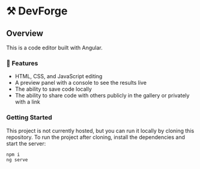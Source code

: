 # ⚒ DevForge

## Overview

This is a code editor built with Angular.

### 🚀 Features

- HTML, CSS, and JavaScript editing
- A preview panel with a console to see the results live
- The ability to save code locally
- The ability to share code with others publicly in the gallery or privately with a link

### Getting Started

This project is not currently hosted, but you can run it locally by cloning this repository.
To run the project after cloning, install the dependencies and start the server:

```bash
npm i
ng serve
```
